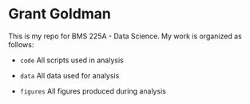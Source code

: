 # Grant Goldman
 
This is my repo for BMS 225A - Data Science. My work is organized as follows:

- `code` All scripts used in analysis

- `data` All data used for analysis

- `figures` All figures produced during analysis